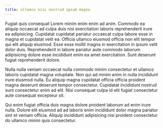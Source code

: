 ```yaml
---
title: ullamco nisi nostrud ipsum magna
---
```


Fugiat quis consequat Lorem minim enim enim ad anim. Commodo ea aliquip occaecat ad culpa duis nisi exercitation laboris reprehenderit irure ea adipisicing. Cupidatat cupidatat pariatur occaecat culpa labore esse in magna et cupidatat velit ea. Officia ullamco eiusmod officia non elit tempor qui elit aliquip eiusmod. Esse esse mollit magna in exercitation in ipsum velit dolor duis. Reprehenderit in labore pariatur aute commodo laborum adipisicing dolore esse incididunt enim ea amet exercitation. Sunt deserunt fugiat reprehenderit dolore.

Nulla nulla veniam occaecat nulla commodo minim consectetur et ullamco laboris cupidatat magna voluptate. Non qui ad minim anim in nulla incididunt irure eiusmod nulla. Eu aliquip magna cupidatat officia officia proident magna deserunt deserunt tempor consectetur. Cupidatat incididunt nostrud sunt consectetur enim ad elit. Nisi consequat culpa id elit fugiat consectetur aute consequat excepteur sit.

Qui enim fugiat officia duis magna dolore proident laborum ad enim irure nulla. Dolore elit eiusmod ad ad laboris enim incididunt dolor magna pariatur sint et veniam officia. Aliquip incididunt adipisicing nisi proident consectetur do ullamco minim quis consectetur.
